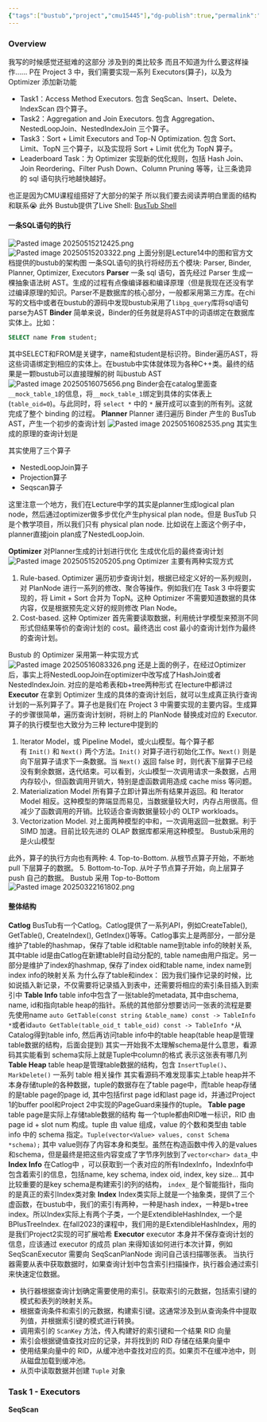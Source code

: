 ```yaml
---
{"tags":["bustub","project","cmu15445"],"dg-publish":true,"permalink":"/DataBase Systems/CMU 15-445：Database Systems/Project 3 Query Execution/","dgPassFrontmatter":true,"noteIcon":"","created":"2025-05-15T20:21:35.866+08:00","updated":"2025-05-16T15:55:20.812+08:00"}
---
```


### Overview
我写的时候感觉还挺难的这部分 涉及到的类比较多 而且不知道为什么要这样操作……
P在 Project 3 中，我们需要实现一系列 Executors(算子)，以及为 Optimizer 添加新功能
- Task1：Access Method Executors. 包含 SeqScan、Insert、Delete、IndexScan 四个算子。
- Task2：Aggregation and Join Executors. 包含 Aggregation、NestedLoopJoin、NestedIndexJoin 三个算子。
- Task3：Sort + Limit Executors and Top-N Optimization. 包含 Sort、Limit、TopN 三个算子，以及实现将 Sort + Limit 优化为 TopN 算子。
- Leaderboard Task：为 Optimizer 实现新的优化规则，包括 Hash Join、Join Reordering、Filter Push Down、Column Pruning 等等，让三条诡异的 sql 语句执行地越快越好。

也正是因为CMU课程组搭好了大部分的架子 所以我们要去阅读弄明白里面的结构和联系😭
此外 Bustub提供了Live Shell: [BusTub Shell](https://15445.courses.cs.cmu.edu/fall2023/bustub/)
#### 一条SQL语句的执行
![Pasted image 20250515212425.png](/img/user/accessory/Pasted%20image%2020250515212425.png)
![Pasted image 20250515203322.png](/img/user/accessory/Pasted%20image%2020250515203322.png)
上面分别是Lecture14中的图和官方文档提供的bustub的架构图
一条SQL语句的执行将经历五个模块: Parser, Binder, Planner, Optimizer, Executors
**Parser**
一条 sql 语句，首先经过 Parser 生成一棵抽象语法树 AST。生成的过程有点像编译器和编译原理（但是我现在还没有学过编译原理的知识。Parser不是数据库的核心部分，一般都采用第三方库。在chi写的文档中或者在bustub的源码中发现bustub采用了`libpg_query`库将sql语句parse为AST
**Binder**
简单来说，Binder的任务就是将AST中的词语绑定在数据库实体上。比如：
```sql
SELECT name From student;
```
其中SELECT和FROM是关键字，name和student是标识符。Binder遍历AST，将这些词语绑定到相应的实体上。在bustub中实体就体现为各种C++类。最终的结果是一颗bustub可以直接理解的树 叫bustub AST
![Pasted image 20250516075656.png](/img/user/accessory/Pasted%20image%2020250516075656.png)
Binder会在catalog里面查`__mock_table_1`的信息，将`__mock_table_1`绑定到具体的实体表上(`table_oid=0`)。与此同时，将 `select *` 中的 `*` 展开成可以查到的所有列。这就完成了整个 binding 的过程。
**Planner**
Planner 递归遍历 Binder 产生的 BusTub AST，产生一个初步的查询计划
![Pasted image 20250516082535.png](/img/user/accessory/Pasted%20image%2020250516082535.png)
其实生成的原理的查询计划是

其实使用了三个算子
- NestedLoopJoin算子
- Projection算子
- Seqscan算子

这里注意一个地方，我们在Lecture中学的其实是planner生成logical plan node，然后通过optimizer做多步优化产生physical plan node。但是 BusTub 只是个教学项目，所以我们只有 physical plan node. 比如说在上面这个例子中，planner直接join plan成了NestedLoopJoin.


**Optimizer**
对Planner生成的计划进行优化 生成优化后的最终查询计划
![Pasted image 20250515205205.png](/img/user/accessory/Pasted%20image%2020250515205205.png)
Optimizer 主要有两种实现方式
1. Rule-based. Optimizer 遍历初步查询计划，根据已经定义好的一系列规则，对 PlanNode 进行一系列的修改、聚合等操作。例如我们在 Task 3 中将要实现的，将 Limit + Sort 合并为 TopN。这种 Optimizer 不需要知道数据的具体内容，仅是根据预先定义好的规则修改 Plan Node。
2. Cost-based. 这种 Optimizer 首先需要读取数据，利用统计学模型来预测不同形式但结果等价的查询计划的 cost。最终选出 cost 最小的查询计划作为最终的查询计划。

Bustub 的 Optimizer 采用第一种实现方式
![Pasted image 20250516083326.png](/img/user/accessory/Pasted%20image%2020250516083326.png)
还是上面的例子，在经过Optimizer后，事实上将NestedLoopJoin在optimizer中改写成了HashJoin或者NestedIndexJoin. 对应的是哈希表和b+tree两种形式 在lecture中都讲过
**Executor**
在拿到 Optimizer 生成的具体的查询计划后，就可以生成真正执行查询计划的一系列算子了。算子也是我们在 Project 3 中需要实现的主要内容。生成算子的步骤很简单，遍历查询计划树，将树上的 PlanNode 替换成对应的 Executor.
算子的执行模型也大致分为三种 lecture中提到的
1. Iterator Model，或 Pipeline Model，或火山模型。每个算子都有 `Init()` 和 `Next()` 两个方法。`Init()` 对算子进行初始化工作。`Next()` 则是向下层算子请求下一条数据。当 `Next()` 返回 false 时，则代表下层算子已经没有剩余数据，迭代结束。可以看到，火山模型一次调用请求一条数据，占用内存较小，但函数调用开销大，特别是虚函数调用造成 cache miss 等问题。
2. Materialization Model 所有算子立即计算出所有结果并返回。和 Iterator Model 相反。这种模型的弊端显而易见，当数据量较大时，内存占用很高。但减少了函数调用的开销。比较适合查询数据量较小的 OLTP workloads。
3. Vectorization Model. 对上面两种模型的中和，一次调用返回一批数据。利于 SIMD 加速。目前比较先进的 OLAP 数据库都采用这种模型。
Bustub采用的是火山模型

此外，算子的执行方向也有两种:
4. Top-to-Bottom. 从根节点算子开始，不断地 pull 下层算子的数据。
5. Bottom-to-Top. 从叶子节点算子开始，向上层算子 push 自己的数据。
Bustub 采用 Top-to-Bottom
![Pasted image 20250322161802.png](/img/user/accessory/Pasted%20image%2020250322161802.png)

#### 整体结构
**Catlog**
BusTub有一个Catlog。Catlog提供了一系列API，例如CreateTable(), GetTable(), CreateIndex(), GetIndex()等等。Catlog事实上是两部分，一部分是维护了table的hashmap，保存了table id和table name到table info的映射关系, 其中table id是由Catlog在新建table时自动分配的, table name由用户指定。另一部分是维护了index的hashmap, 保存了index oid和table name, index name到index info的映射关系
为什么存了table和index： 因为我们操作记录的时候，比如说插入新记录，不仅需要将记录插入到表中，还需要将相应的索引条目插入到索引中
**Table Info**
table info中包含了一张table的metadata, 其中由schema, name, id和指向table heap的指针。系统的其他部分想要访问一张表的流程是要先使用name `auto GetTable(const string &table_name) const -> TableInfo *`或者id`auto GetTable(table_oid_t table_oid) const -> TableInfo *`从Catalog得到table info, 然后再访问table info中的table heap(table heap是管理table数据的结构，后面会提到)
其实一开始我不太理解schema是什么意思，看源码其实能看到 schema实际上就是Tuple中column的格式 表示这张表有哪几列
**Table Heap**
table heap是管理table数据的结构，包含 `InsertTuple()`、`MarkDelete()` 一系列 table 相关操作
其实看源码不难发现事实上table heap并不本身存储tuple的各种数据，tuple的数据存在了table page中，而table heap存储的是table page的page id, 其中包括first page id和last page id，并通过Project 1的buffer pool和Project 2中实现的PageGuard来操作的tuple。
**Table page**
table page是实际上存储table数据的结构 每一个tuple都由RID唯一标识，RID 由 page id + slot num 构成。tuple 由 value 组成，value 的个数和类型由 table info 中的 schema 指定。`Tuple(vector<Value> values, const Schema *schema);` 其中 value则存了内容本身和类型。虽然在构造函数中传入的是values和schema，但是最终是把这些内容变成了字节序列放到了`vector<char> data_`中
**Index Info**
在Catlog中 ，可以获取到一个表对应的所有IndexInfo，IndexInfo中包含着索引的信息，包括name, key schema, index oid, index, key size...  其中比较重要的是key schema是构建索引的列的结构， `index_` 是个智能指针，指向的是真正的索引Index类对象
**Index**
Index类实际上就是一个抽象类，提供了三个虚函数，在bustub中，我们的索引有两种，一种是hash index，一种是b+tree index。所以Index实际上有两个子类，一个是ExtendibleHashIndex, 一个是 BPlusTreeIndex. 在fall2023的课程中，我们用的是ExtendibleHashIndex，用的是我们Project2实现的可扩展哈希
**Executor**
executor 本身并不保存查询计划的信息，应该通过 executor 的成员 plan 来得知该如何进行本次计算，例如 SeqScanExecutor 需要向 SeqScanPlanNode 询问自己该扫描哪张表。
当执行器需要从表中获取数据时，如果查询计划中包含索引扫描操作，执行器会通过索引来快速定位数据。
- 执行器根据查询计划确定需要使用的索引。获取索引的元数据，包括索引键的模式和表列的映射关系。
- 根据查询条件和索引的元数据，构建索引键。这通常涉及到从查询条件中提取列值，并根据索引键的模式进行转换。
- 调用索引的 `ScanKey` 方法，传入构建好的索引键和一个结果 RID 向量
- 索引会根据键值查找对应的记录，并将找到的 RID 存储在结果向量中
- 使用结果向量中的 RID，从缓冲池中查找对应的页。如果页不在缓冲池中，则从磁盘加载到缓冲池。
- 从页中读取数据并创建 `Tuple` 对象

### Task 1 - Executors
**SeqScan**


